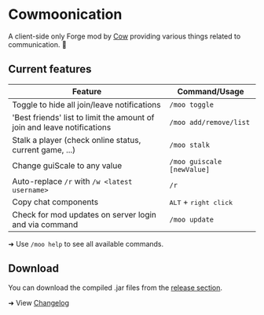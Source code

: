 # Cowmoonication
A client-side only Forge mod by [Cow](https://namemc.com/profile/Cow) providing various things related to communication. :cow2:

## Current features
| Feature                                                                 | Command/Usage                           |
|-------------------------------------------------------------------------|-----------------------------------------|
| Toggle to hide all join/leave notifications                             | `/moo toggle`                           |
| 'Best friends' list to limit the amount of join and leave notifications | `/moo add/remove/list`                  |
| Stalk a player (check online status, current game, ...)                 | `/moo stalk`                            |
| Change guiScale to any value                                            | `/moo guiscale [newValue]`              |
| Auto-replace `/r` with `/w <latest username>`                           | `/r `                                   |
| Copy chat components                                                    | <kbd>ALT</kbd> + <kbd>right click</kbd> |
| Check for mod updates on server login and via command                   | `/moo update`                           |

➜ Use `/moo help` to see all available commands.

## Download
You can download the compiled .jar files from the [release section](https://github.com/cow-mc/Cowmoonication/releases).

➜ View [Changelog](CHANGELOG.md)
